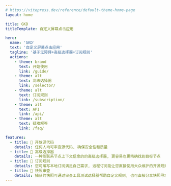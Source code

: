 ```yaml
---
# https://vitepress.dev/reference/default-theme-home-page
layout: home

title: GKD
titleTemplate: 自定义屏幕点击应用

hero:
  name: 'GKD'
  text: '自定义屏幕点击应用'
  tagline: '基于无障碍+高级选择器+订阅规则'
  actions:
    - theme: brand
      text: 开始使用
      link: /guide/
    - theme: alt
      text: 高级选择器
      link: /selector/
    - theme: alt
      text: 订阅规则
      link: /subscription/
    - theme: alt
      text: API
      link: /api/
    - theme: alt
      text: 疑难解答
      link: /faq/

features:
  - title: 🐔 开放源代码
    details: 任何人均可审查源代码, 确保安全性和质量
  - title: 🐋 高级选择器
    details: 一种能联系节点上下文信息的的高级选择器, 更容易也更精确找到目标节点
  - title: 🎤 订阅规则
    details: 您可编写本地订阅满足自己需求, 远程订阅能让您直接使用大众维护的开源规则
  - title: 🏀 快照审查
    details: 捕获的快照可通过审查工具测试选择器帮助自定义规则, 也可直接分享快照寻求别人的帮助
---
```

